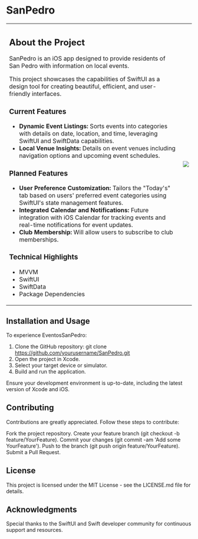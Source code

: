 # SanPedro

<table>
<tr>
<td>

## About the Project

SanPedro is an iOS app designed to provide residents of San Pedro with information on local events. 

This project showcases the capabilities of SwiftUI as a design tool for creating beautiful, efficient, and user-friendly interfaces.

### Current Features

- **Dynamic Event Listings:** Sorts events into categories with details on date, location, and time, leveraging SwiftUI and SwiftData capabilities.
- **Local Venue Insights:** Details on event venues including navigation options and upcoming event schedules.

### Planned Features

- **User Preference Customization:** Tailors the "Today's" tab based on users' preferred event categories using SwiftUI's state management features.
- **Integrated Calendar and Notifications:** Future integration with iOS Calendar for tracking events and real-time notifications for event updates.
- **Club Membership:** Will allow users to subscribe to club memberships.

### Technical Highlights

- MVVM
- SwiftUI
- SwiftData
- Package Dependencies
  
</td>
<td>

<img src="https://github.com/ricardonovelot/EventosSanPedro/assets/84286086/f582f6ef-5b37-4587-81c0-c827469adf5a">

</td>
</tr>
</table>

## Installation and Usage

To experience EventosSanPedro:

1. Clone the GitHub repository: git clone https://github.com/yourusername/SanPedro.git
2. Open the project in Xcode.
3. Select your target device or simulator.
4. Build and run the application.

Ensure your development environment is up-to-date, including the latest version of Xcode and iOS.

## Contributing

Contributions are greatly appreciated. Follow these steps to contribute:

Fork the project repository.
Create your feature branch (git checkout -b feature/YourFeature).
Commit your changes (git commit -am 'Add some YourFeature').
Push to the branch (git push origin feature/YourFeature).
Submit a Pull Request.

## License

This project is licensed under the MIT License - see the LICENSE.md file for details.

## Acknowledgments

Special thanks to the SwiftUI and Swift developer community for continuous support and resources.
